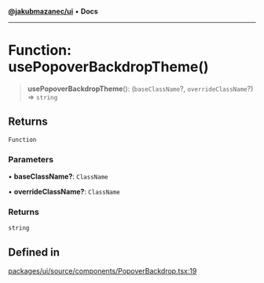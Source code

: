 [**@jakubmazanec/ui**](../README.md) • **Docs**

---

# Function: usePopoverBackdropTheme()

> **usePopoverBackdropTheme**(): (`baseClassName`?, `overrideClassName`?) => `string`

## Returns

`Function`

### Parameters

• **baseClassName?**: `ClassName`

• **overrideClassName?**: `ClassName`

### Returns

`string`

## Defined in

[packages/ui/source/components/PopoverBackdrop.tsx:19](https://github.com/jakubmazanec/tools/blob/4809b04453aafb35a917917e0b4964a9ec0cd132/packages/ui/source/components/PopoverBackdrop.tsx#L19)
